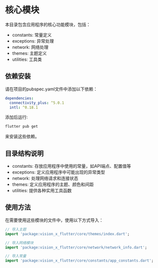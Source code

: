 # 核心模块

本目录包含应用程序的核心功能模块，包括：

- constants: 常量定义
- exceptions: 异常处理
- network: 网络处理
- themes: 主题定义
- utilities: 工具类

## 依赖安装

请在项目的pubspec.yaml文件中添加以下依赖：

```yaml
dependencies:
  connectivity_plus: ^5.0.1
  intl: ^0.18.1
```

添加后运行:

```bash
flutter pub get
```

来安装这些依赖。

## 目录结构说明

- constants: 存放应用程序中使用的常量，如API端点、配置值等
- exceptions: 定义应用程序中可能出现的异常类型
- network: 处理网络请求和连接状态
- themes: 定义应用程序的主题、颜色和间距
- utilities: 提供各种实用工具函数

## 使用方法

在需要使用这些模块的文件中，使用以下方式导入：

```dart
// 导入主题
import 'package:vision_x_flutter/core/themes/index.dart';

// 导入网络模块
import 'package:vision_x_flutter/core/network/network_info.dart';

// 导入常量
import 'package:vision_x_flutter/core/constants/app_constants.dart';